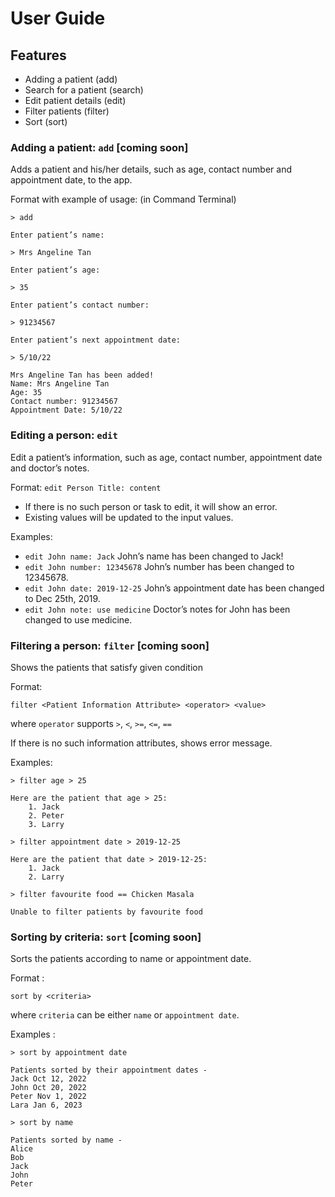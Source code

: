 # User Guide

## Features
* Adding a patient (add)
* Search for a patient (search)
* Edit patient details (edit)
* Filter patients (filter)
* Sort (sort)


### Adding a patient: `add` [coming soon]

Adds a patient and his/her details, such as age, contact number and appointment date, to the app.

Format with example of usage: (in Command Terminal)

````
> add

Enter patient’s name:

> Mrs Angeline Tan

Enter patient’s age:

> 35

Enter patient’s contact number:

> 91234567

Enter patient’s next appointment date:

> 5/10/22

Mrs Angeline Tan has been added!
Name: Mrs Angeline Tan
Age: 35
Contact number: 91234567
Appointment Date: 5/10/22
````

### Editing a person: `edit`

Edit a patient’s information, such as age, contact number, appointment date and doctor’s notes.

Format: `edit Person Title: content`

* If there is no such person or task to edit, it will show an error.
* Existing values will be updated to the input values.

Examples:
* `edit John name: Jack` John’s name has been changed to Jack!
* `edit John number: 12345678` John’s number has been changed to 12345678.
* `edit John date: 2019-12-25` John’s appointment date has been changed to Dec 25th, 2019.
* `edit John note: use medicine` Doctor’s notes for John has been changed to use medicine.

### Filtering a person: `filter` [coming soon]

Shows the patients that satisfy given condition

Format:
```
filter <Patient Information Attribute> <operator> <value>
```
where `operator` supports `>`, `<`, `>=`, `<=`, `==`

If there is no such information attributes, shows error message.

Examples:
```
> filter age > 25

Here are the patient that age > 25:
    1. Jack
    2. Peter
    3. Larry
```
```
> filter appointment date > 2019-12-25

Here are the patient that date > 2019-12-25:
    1. Jack
    2. Larry
```
```
> filter favourite food == Chicken Masala

Unable to filter patients by favourite food

```

### Sorting by criteria: `sort` [coming soon]

Sorts the patients according to name or appointment date.

Format :
```
sort by <criteria>
```
where `criteria` can be either `name` or `appointment date`.

Examples :
```
> sort by appointment date

Patients sorted by their appointment dates -
Jack Oct 12, 2022
John Oct 20, 2022
Peter Nov 1, 2022
Lara Jan 6, 2023
```

```
> sort by name

Patients sorted by name -
Alice
Bob
Jack
John 
Peter
```